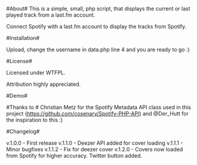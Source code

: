 #About#
This is a simple, small, php script, that displays the current or last played track from a last.fm account.


Connect Spotify with a last.fm account to display the tracks from Spotify.


#Installation#

Upload, change the username in data.php line 4 and you are ready to go :)


#License#

Licensed under WTFPL.

Attribution highly appreciated.

#Demo#


#Thanks to #
Christian Metz for the Spotify Metadata API class used in this project (https://github.com/cosenary/Spotify-PHP-API) and @Der_Hutt for the inspiration to this :)

#Changelog#

v.1.0.0 - First release
v.1.1.0 - Deezer API added for cover loading
v.1.1.1 - Minor bugfixes
v.1.1.2 - Fix for deezer cover
v.1.2.0 - Covers now loaded from Spotify for higher accuracy. Twitter button added.